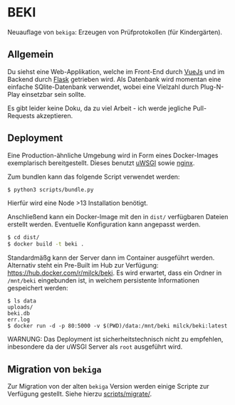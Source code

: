 BEKI
====


Neuauflage von `bekiga`: Erzeugen von Prüfprotokollen (für Kindergärten).


## Allgemein

Du siehst eine Web-Applikation, welche im Front-End durch [VueJs](https://v3.vuejs.org/) und im Backend durch [Flask](https://flask.palletsprojects.com/en/1.1.x/) getrieben wird.
Als Datenbank wird momentan eine einfache SQlite-Datenbank verwendet, wobei eine Vielzahl durch Plug-N-Play einsetzbar sein sollte.

Es gibt leider keine Doku, da zu viel Arbeit - ich werde jegliche Pull-Requests akzeptieren.

## Deployment

Eine Production-ähnliche Umgebung wird in Form eines Docker-Images exemplarisch bereitgestellt.
Dieses benutzt [uWSGI](https://uwsgi-docs.readthedocs.io/en/latest/) sowie [nginx](https://www.nginx.com/).

Zum bundlen kann das folgende Script verwendet werden:
```bash
$ python3 scripts/bundle.py
```

Hierfür wird eine Node >13 Installation benötigt.

Anschließend kann ein Docker-Image mit den in `dist/` verfügbaren Dateien erstellt werden.
Eventuelle Konfiguration kann angepasst werden.

```bash
$ cd dist/
$ docker build -t beki .
```

Standardmäßg kann der Server dann im Container ausgeführt werden.
Alternativ steht ein Pre-Built im Hub zur Verfügung: https://hub.docker.com/r/milck/beki.
Es wird erwartet, dass ein Ordner in `/mnt/beki` eingebunden ist, in welchem persistente Informationen gespeichert werden:
```
$ ls data
uploads/
beki.db
err.log
$ docker run -d -p 80:5000 -v $(PWD)/data:/mnt/beki milck/beki:latest
```

WARNUNG: Das Deployment ist sicherheitstechnisch nicht zu empfehlen, inbesondere da der uWSGI Server als `root` ausgeführt wird.

## Migration von `bekiga`

Zur Migration von der alten `bekiga` Version werden einige Scripte zur Verfügung gestellt.
Siehe hierzu [scripts/migrate/](scripts/migrate).
